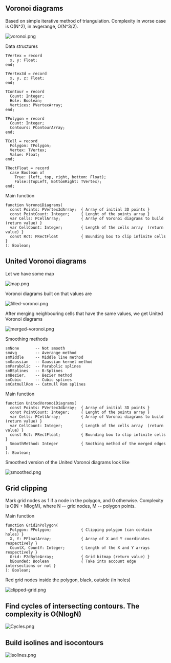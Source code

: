## Voronoi diagrams

Based on simple iterative method of triangulation. Complexity in worse case is O(N^2), 
in avgerange, O(N^3/2).

![voronoi.png](images/voronoi.png)

Data structures

```
TVertex = record
  x, y: Float;
end;

TVertex3d = record
  x, y, z: Float;
end;

TContour = record
  Count: Integer;
  Hole: Boolean;
  Vertices: PVertexArray;
end;

TPolygon = record
  Count: Integer;
  Contours: PContourArray;
end;

TCell = record
  Polygon: TPolygon;
  Vertex: TVertex;
  Value: Float;
end;

TRectFloat = record
  case Boolean of
    True: (left, top, right, bottom: Float);
    False:(TopLeft, BottomRight: TVertex);
end;
```
Main function
```
function VoronoiDiagrams(
  const Points: PVertex3dArray;  { Array of initial 3D points }
  const PointCount: Integer;     { Lenght of the points array }
  var Cells: PCellArray;         { Array of Voronoi diagrams to build  (return value) }
  var CellCount: Integer;        { Length of the cells array  (return value) }
  const Rct: PRectFloat          { Bounding box to clip infinite cells }
): Boolean;
```

## United Voronoi diagrams

Let we have some map

![map.png](images/map.png)

Voronoi diagrams built on that values are

![filled-voronoi.png](images/filled-voronoi.png)

After merging neighbouring cells that have the same values, we get United Voronoi diagrams

![merged-voronoi.png](images/merged-voronoi.png)

Smoothing methods
```
smNone       -- Not smooth  
smAvg        -- Averange method
smMiddle     -- Middle line method
smGaussian   -- Gaussian kernel method
smParabolic  -- Parabolic splines
smBSplines   -- B-Splines
smBezier,    -- Bezier method
smCubic      -- Cubic splines
smCatmullRom -- Catmull Rom splines
```
Main function
```
function UnitedVoronoiDiagrams(
  const Points: PVertex3dArray;  { Array of initial 3D points }
  const PointCount: Integer;     { Lenght of the points array }
  var Cells: PCellArray;         { Array of Voronoi diagrams to build  (return value) } 
  var CellCount: Integer;        { Length of the cells array  (return value) }
  const Rct: PRectFloat;         { Bounding box to clip infinite cells }
  SmoothMethod: Integer          { Smothing method of the merged edges }
): Boolean;
```
Smoothed version of the United Voronoi diagrams look like

![smoothed.png](images/smoothed.png)

## Grid clipping

Mark grid nodes as 1 if a node in the polygon, and 0 otherwise. Complexity is O(N + MlogM),
where N -- grid nodes, M -- polygon points.

Main function

```
function GridInPolygon(
  Polygon: PPolygon;             { Clipping polygon (can contain holes) }
  X, Y: PFloatArray;             { Array of X and Y coordinates respectively }
  CountX, CountY: Integer;       { Length of the X and Y arrays respectively }
  Grid: P2dByteArray;            { Grid bitmap (return value) }
  bBounded: Boolean              { Take into account edge intersections or not }
): Boolean;
```

Red grid nodes inside the polygon, black, outside (in holes)

![clipped-grid.png](images/clipped-grid.png)

## Find cycles of intersecting contours. The complexity is O(NlogN)

![Cycles.png](images/Cycles.png)

## Build isolines and isocontours

![Isolines.png](images/Isolines.png)
